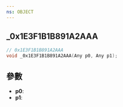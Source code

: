 ```yaml
---
ns: OBJECT
---
```

## _0x1E3F1B1B891A2AAA

```c
// 0x1E3F1B1B891A2AAA
void _0x1E3F1B1B891A2AAA(Any p0, Any p1);
```


## 參數
* **p0**: 
* **p1**: 

